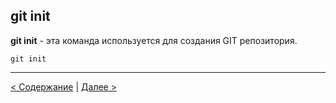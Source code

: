 ## git init

**git init** - эта команда используется для создания GIT репозитория.

```
git init
```

---
[< Содержание](./readme.md) | [Далее >](./clone.md)